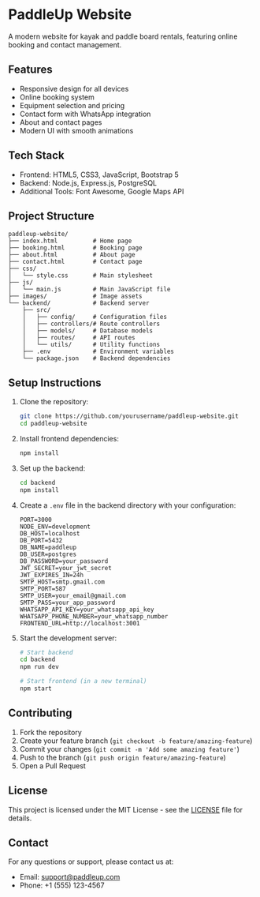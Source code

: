 # PaddleUp Website

A modern website for kayak and paddle board rentals, featuring online booking and contact management.

## Features

- Responsive design for all devices
- Online booking system
- Equipment selection and pricing
- Contact form with WhatsApp integration
- About and contact pages
- Modern UI with smooth animations

## Tech Stack

- Frontend: HTML5, CSS3, JavaScript, Bootstrap 5
- Backend: Node.js, Express.js, PostgreSQL
- Additional Tools: Font Awesome, Google Maps API

## Project Structure

```
paddleup-website/
├── index.html          # Home page
├── booking.html        # Booking page
├── about.html          # About page
├── contact.html        # Contact page
├── css/
│   └── style.css       # Main stylesheet
├── js/
│   └── main.js         # Main JavaScript file
├── images/             # Image assets
└── backend/            # Backend server
    ├── src/
    │   ├── config/     # Configuration files
    │   ├── controllers/# Route controllers
    │   ├── models/     # Database models
    │   ├── routes/     # API routes
    │   └── utils/      # Utility functions
    ├── .env            # Environment variables
    └── package.json    # Backend dependencies
```

## Setup Instructions

1. Clone the repository:
   ```bash
   git clone https://github.com/yourusername/paddleup-website.git
   cd paddleup-website
   ```

2. Install frontend dependencies:
   ```bash
   npm install
   ```

3. Set up the backend:
   ```bash
   cd backend
   npm install
   ```

4. Create a `.env` file in the backend directory with your configuration:
   ```env
   PORT=3000
   NODE_ENV=development
   DB_HOST=localhost
   DB_PORT=5432
   DB_NAME=paddleup
   DB_USER=postgres
   DB_PASSWORD=your_password
   JWT_SECRET=your_jwt_secret
   JWT_EXPIRES_IN=24h
   SMTP_HOST=smtp.gmail.com
   SMTP_PORT=587
   SMTP_USER=your_email@gmail.com
   SMTP_PASS=your_app_password
   WHATSAPP_API_KEY=your_whatsapp_api_key
   WHATSAPP_PHONE_NUMBER=your_whatsapp_number
   FRONTEND_URL=http://localhost:3001
   ```

5. Start the development server:
   ```bash
   # Start backend
   cd backend
   npm run dev

   # Start frontend (in a new terminal)
   npm start
   ```

## Contributing

1. Fork the repository
2. Create your feature branch (`git checkout -b feature/amazing-feature`)
3. Commit your changes (`git commit -m 'Add some amazing feature'`)
4. Push to the branch (`git push origin feature/amazing-feature`)
5. Open a Pull Request

## License

This project is licensed under the MIT License - see the [LICENSE](LICENSE) file for details.

## Contact

For any questions or support, please contact us at:
- Email: support@paddleup.com
- Phone: +1 (555) 123-4567 